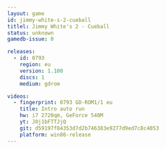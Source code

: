 ```yaml
---
layout: game
id: jimmy-white-s-2-cueball
titlel: Jimmy White's 2 - Cueball
status: unknown
gamedb-issue: 0

releases:
  - id: 0793
    region: eu
    version: 1.100
    discs: 1
    medium: gdrom

videos:
  - fingerprint: 0793 GD-ROM1/1 eu
    title: Intro auto run
    hw: i7 2720qm, GeForce 540M
    yt: J0j1bFTTJjQ
    git: d59197f84353d7d2b746383e9277d9ed7c8c4053
    platform: win86-release
---
```

